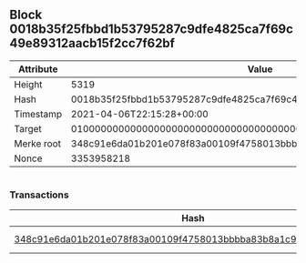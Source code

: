 ## Block 0018b35f25fbbd1b53795287c9dfe4825ca7f69c49e89312aacb15f2cc7f62bf

Attribute | Value
--- | ---
Height | 5319
Hash | 0018b35f25fbbd1b53795287c9dfe4825ca7f69c49e89312aacb15f2cc7f62bf
Timestamp | 2021-04-06T22:15:28+00:00
Target | 0100000000000000000000000000000000000000000000000000000000000000
Merke root | 348c91e6da01b201e078f83a00109f4758013bbbba83b8a1c9e74f7e95c063f8
Nonce | 3353958218

```

```

### Transactions

Hash | Amount
--- | ---
[348c91e6da01b201e078f83a00109f4758013bbbba83b8a1c9e74f7e95c063f8](348c91e6da01b201e078f83a00109f4758013bbbba83b8a1c9e74f7e95c063f8.md) | 10.00000000 SKEPTI 
